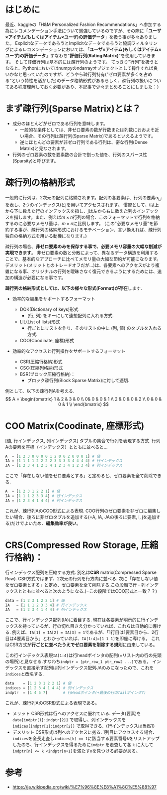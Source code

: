 # はじめに
最近、kaggleの「H&M Personalized Fashion Recommendations」へ参加する為にレコメンデーション手法について勉強しているのですが、その際に「**ユーザ×アイテム(もしくはアイテム×ユーザ)の評価データ**」を扱う事が多々ありました。
ExplicitなデータであろうとImplicitなデータであろうと協調フィルタリングによるレコメンデーションにおいては、「**ユーザ×アイテム(もしくはアイテム×ユーザ)の評価データ**」すなわち"**評価行列(Rating Matrix)**"を使用していきます。
そして評価行列は基本的には疎行列のようです。
てっきり"行列"を扱うとなると、Pythonにおいてはnumpyのndarrayオブジェクトとして操作すれば良いかなと思っていたのですが、どうやら疎行列特有("ゼロ要素が多くを占める"という特性を活かした)のデータ格納形式があるらしく、疎行列の扱いについてある程度理解しておく必要があり、本記事で少々まとめることにしました：）


# まず疎行列(Sparse Matrix)とは？

- 成分のほとんどがゼロである行列を意味します。
  - 一般的な条件としては、非ゼロ要素の数が行数または列数におおよそ近い場合、その行列は疎行列(Sparse Matrix)であるといえるようです。
  - 逆にほとんどの要素が非ゼロ行列である行列は、密な行列(Dense Matrix)と見なされます。
- 行列のゼロ要素の数を要素数の合計で割った値を、行列のスパース性(Sparsity)と呼びます。

# 疎行列の格納形式
一般的に行列は、2次元の配列に格納されます。配列の各要素は、行列の要素$a_{i, j}$を表し、2つのインデックスiとjを用いてアクセスされます。
慣習として、iは上から下に数えた行のインデックスを指し、jは左から右に数えた列のインデックスを指します。また、例えば$m \times n$行列の場合、このフォーマットで行列を格納するのに必要なメモリ量は、$m\times n$に比例します。
(この"必要なメモリ量"を節約する事が、疎行列の格納形式におけるモチベーション、言い換えれば、疎行列独自の格納方式を用いる動機になります。)

疎行列の場合、**非ゼロ要素のみを保存する事で、必要メモリ容量の大幅な削減が実現できます**。
非ゼロ要素の数と分散によって、異なるデータ構造を利用することで、基本的なアプローチに比べてメモリ量の大幅な節約が可能になります。
デメリット(メリットとのトレードオフだが...)は、各要素へのアクセスがより複雑になる事、オリジナルの行列を曖昧さなく復元できるようにするためには、追加の構造が必要になる事です。

**疎行列の格納形式としては、以下の様々な形式(Format)が存在**します.
- 効率的な編集をサポートするフォーマット
  - DOK(Dictionary of keys)形式
    - (行, 列) をキーにして連想配列に入れる方式.
  - LIL(List of lists)形式
    - 行ごとにリストを作り、そのリストの中に (列, 値) のタプルを入れる方式.
  - COO(Coodinate, 座標)形式

- 効率的なアクセスと行列操作をサポートするフォーマット
  - CSR(圧縮行格納)形式
  - CSC(圧縮列格納)形式
  - BSR(ブロック圧縮行格納)：
    - ブロック疎行列(Block Sparse Matrix)に対して適切.

例として、以下の疎行列Aを考える.
$$ A =
\begin{bmatrix}
1 & 2 & 3 & 0 \\
0& 0 & 0 & 1 \\
2 & 0 &  0 & 2 \\
0 & 0 & 0 & 1 \\
\end{bmatrix}
$$
# COO Matrix(Coodinate, 座標形式)
[値, 行インデックス, 列インデックス] タプルの集合で行列を表現する方式.
行列Aの要素を座標（インデックス）とともに並べると...
```python
A  = [1 2 3 0 0 0 0 1 2 0 0 2 0 0 0 1] # 値
IA = [1 1 1 1 2 2 2 2 3 3 3 3 4 4 4 4] # 行インデックス
JA = [1 2 3 4 1 2 3 4 1 2 3 4 1 2 3 4] # 列インデックス
```
ここで「存在しない値をゼロ要素とする」と定めると、ゼロ要素を全て削除できる.
```python
A  = [1 2 3 1 2 2 1] # 値
IA = [1 1 1 2 3 3 4] # 行インデックス
JA = [1 2 3 4 1 4 4] # 列インデックス
```
これが、疎行列AのCOO形式による表現.
COO行列のゼロ要素を非ゼロに編集したい場合、後ろに非ゼロタプルを追加する(=A, IA, JAの後ろに要素, i, jを追加する)だけでよいため、**編集効率が良い**。

# CRS(Compressed Row Storage, 圧縮行格納)：
行インデックス配列を圧縮する方式. 別名は**CSR** matrix(Compressed Sparse Row).
CSR方式ではまず、2次元の行列を行方向に並べる.
次に「存在しない値をゼロ要素とする」と定め、ゼロ要素を全て削除する.この段階で行・列インデックスとともに並べると次のようになる.(=この段階ではCOO形式と一致？？)
```python
data = [1 2 3 1 2 2 1] # 値
IA   = [1 1 1 2 3 3 4] # 行インデックス
JA   = [1 2 3 4 1 4 4] # 列インデックス
```
ここで、行インデックス配列(IA)に着目する.
現在は各要素が明示的に行インデックスを持っているが、行の切れ目さえ分かっていれば、これらは自動的に導ける.
例えば、```IA[1] = IA[2] = IA[3] = 1```であるが、「1行目は1要素目から、2行目は4要素目から」とわかっていれば、```IA[1:4]=[1 1 1]```を即座に導ける。
これはCSR方式が**行ごとに並べたうえでゼロ要素を削除する規則**に由来している。

この行インデックス表現```IA[1:4]```は行headポインタの配列(=リスト内の行の先頭の場所)と見なせる.すなわち```indptr = [ptr_row_1 ptr_row2 ...]```である。
インデックスを直接示す配列は列インデックス配列JAのみになったので、これを```indices```と改名する.
```python
data    = [1 2 3 1 2 2 1] # 値
indices = [1 2 3 4 1 4 4] # 列インデックス
indptr  = [1 4 5 7]       # 行Headポインタ(+最後の行のTailポインタ?)
```
これが、疎行列AのCSR形式による表現である。

- メリット
  CSR形式は行へのアクセスに優れている.
  データ(要素)を ```data[indptr[1]:indptr[2]]``` で取得し、列インデックスを ```indices[indptr[1]:indptr[2]]``` で取得できる.（行インデックスは当然1）
- デメリット
  CSR形式は列へのアクセスに劣る.
  1列目にアクセスする場合、```indices```を全長走査し```indices[k] == 1```に該当する要素番号```k```をリストアップしたのち、行インデックスを得るために```indptr``` を走査して各 ```k``` に大して ```indptr[n] <= k <indptr[n+1]```を満たす```n```を見つける必要がある。

# 参考
- https://ja.wikipedia.org/wiki/%E7%96%8E%E8%A1%8C%E5%88%97